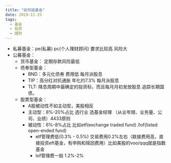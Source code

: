 ```yaml
---
title: "如何选基金"
date: 2019-11-25
tags:
  - 基金
  - 投资
  - 理财
---
```


- 私募基金：pe(私募) pc(个人理财顾问) 要求比较高 风险大
- 公募基金：
	- 货币基金： 定期存款风险最低
	- 债券型基金：
		- BND：多元化债券 费用低 每月派股息
		- TIP：高分红对抗通胀 年化约7.3% 每月派股息
		- TLT: 降息周期中最确定的投资标，而且每月月初发放股息 追踪长期国债。
	- 股票型基金：
		- A股被动性不如主动型，美股相反
		- 主动型：8%-20%占比 选行业 选基金经理 （从业年限、业务量、公司、业绩）4433原则
		- 被动性：6%-8%占比 比如etf(exchange traded fund) /lof(listed open-ended fund)  
			- etf管理费低(0.3% - 0.5%) 交易费用0.2%左右（联接费用高，直接投资eft基金，有申购和赎回费用）比如美股的voo/qqq就是指数基金
			- lof管理费一般 1.2%-2%
		
